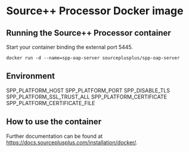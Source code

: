 # Source++ Processor Docker image

## Running the Source++ Processor container

Start your container binding the external port 5445.

```
docker run -d --name=spp-oap-server sourceplusplus/spp-oap-server
```

## Environment

SPP_PLATFORM_HOST
SPP_PLATFORM_PORT
SPP_DISABLE_TLS
SPP_PLATFORM_SSL_TRUST_ALL
SPP_PLATFORM_CERTIFICATE
SPP_PLATFORM_CERTIFICATE_FILE

## How to use the container

Further documentation can be found at https://docs.sourceplusplus.com/installation/docker/.
